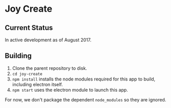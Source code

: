 # Joy Create

## Current Status
In active development as of August 2017.

## Building
 1. Clone the parent repository to disk.
 2. `cd joy-create`
 3. `npm install` installs the node modules required for this app to build, including electron itself.
 4. `npm start` uses the electron module to launch this app.

For now, we don't package the dependent `node_modules` so they are ignored.
